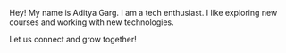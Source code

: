 Hey! My name is Aditya Garg.
I am a tech enthusiast. I like exploring new courses and working with new technologies.

Let us connect and grow together!
